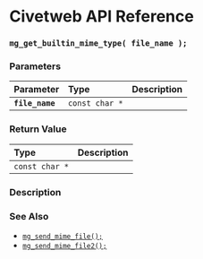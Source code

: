 # Civetweb API Reference

### `mg_get_builtin_mime_type( file_name );`

### Parameters

| Parameter | Type | Description |
| :--- | :--- | :--- |
|**`file_name`**|`const char *`||

### Return Value

| Type | Description |
| :--- | :--- |
|`const char *`||

### Description

### See Also

* [`mg_send_mime_file();`](mg_send_mime_file.md)
* [`mg_send_mime_file2();`](mg_send_mime_file2.md)
